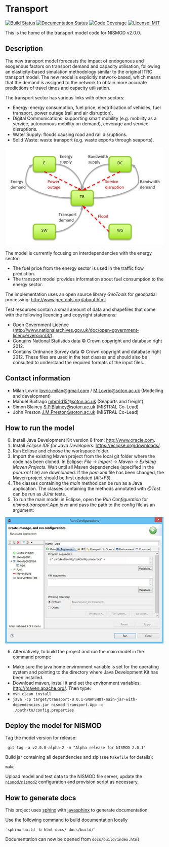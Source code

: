 ﻿# Transport
[![Build Status](https://travis-ci.com/nismod/transport.svg?token=zHcMSQsYgUFq9yhr52P7&branch=master)](https://travis-ci.com/nismod/transport)
[![Documentation Status](https://readthedocs.org/projects/nt2/badge/?version=latest)](https://nt2.readthedocs.io/en/latest/?badge=latest)
[![Code Coverage](https://img.shields.io/codecov/c/github/nismod/transport/master.svg)](https://codecov.io/github/nismod/transport?branch=master)
[![License: MIT](https://img.shields.io/badge/License-MIT-yellow.svg)](https://opensource.org/licenses/MIT)

This is the home of the transport model code for NISMOD v2.0.0.

## Description

The new transport model forecasts the impact of endogenous and exogenous factors on transport demand and capacity utilisation, following an elasticity-based simulation methodology similar to the original ITRC transport model. The new model is explicitly network-based, which means that the demand is assigned to the network to obtain more accurate predictions of travel times and capacity utilisation.

The transport sector has various links with other sectors:
* Energy: energy consumption, fuel price, electrification of vehicles, fuel transport, power outage (rail and air disruption).
* Digital Communications: supporting smart mobility (e.g. mobility as a service, autonomous mobility on demand), coverage and service disruptions.
* Water Supply: floods causing road and rail disruptions.
* Solid Waste: waste transport (e.g. waste exports through seaports).

[<img alt="Interdependencies" src="images/interdependencies.jpg" style="max-width:500px"/>](images/interdependencies.jpg)

The model is currently focusing on interdependencies with the energy sector:
* The fuel price from the energy sector is used in the traffic flow prediction.
* The transport model provides information about fuel consumption to the energy sector.

The implementation uses an open source library *GeoTools* for geospatial processing:
http://www.geotools.org/about.html

Test resources contain a small amount of data and shapefiles that come with the following licencing and copyright statemens:
* Open Government Licence (http://www.nationalarchives.gov.uk/doc/open-government-licence/version/3/).
* Contains National Statistics data © Crown copyright and database right 2012.
* Contains Ordnance Survey data © Crown copyright and database right 2012.
These files are used in the test classes and should also be consulted to understand the required formats of the input files.

## Contact information

* Milan Lovric lovric.milan@gmail.com / M.Lovric@soton.ac.uk (Modelling and development)
* Manuel Buitrago mbm1d15@soton.ac.uk (Seaports and freight)
* Simon Blainey S.P.Blainey@soton.ac.uk (MISTRAL Co-Lead)
* John Preston J.M.Preston@soton.ac.uk (MISTRAL Co-Lead)

## How to run the model

0. Install Java Development Kit version 8 from: http://www.oracle.com.
1. Install *Eclipse IDE for Java Developers*: https://eclipse.org/downloads/.
2. Run Eclipse and choose the workspace folder.
3. Import the existing Maven project from the local git folder where the code has been cloned. In Eclipse: *File -> Import -> Maven -> Existing Maven Projects.* Wait until all Maven dependencies (specified in the *pom.xml* file) are downloaded. If the *pom.xml* file has been changed, the Maven project should be first updated (*Alt+F5*).
4. The classes containing the *main* method can be run as a Java application. The classes containing the methods annotated with *@Test* can be run as *JUnit* tests.
5. To run the main model in Eclipse, open the *Run Configuration* for *nismod.transport.App.java* and pass the path to the config file as an argument:

[<img alt="Configuration" src="images/configuration.jpg" style="max-width:500px" />](images/configuration.jpg)

6. Alternatively, to build the project and run the main model in the command prompt:
 * Make sure the java home environment variable is set for the operating system and pointing to the directory where Java Development Kit has been installed.
 * Download maven, install it and set the environment variables: http://maven.apache.org/. Then type:
 * `mvn clean install`
 * `java -cp target/transport-0.0.1-SNAPSHOT-main-jar-with-dependencies.jar nismod.transport.App -c ./path/to/config.properties`


## Deploy the model for NISMOD

Tag the model version for release:

     git tag -a v2.0.0-alpha-2 -m "Alpha release for NISMOD 2.0.1"

Build jar containing all dependencies and zip (see `Makefile` for details):

    make

Upload model and test data to the NISMOD file server, update the
[`nismod/nismod2`](https://github.com/nismod/nismod2) configuration and provision
script as necessary.


## How to generate docs

This project uses [sphinx](http://www.sphinx-doc.org) with [javasphinx](http://bronto.github.io/javasphinx/)
to generate documentation.

Use the following command to build documentation locally

    `sphinx-build -b html docs/ docs/build/`

Documentation can now be opened from `docs/build/index.html`
